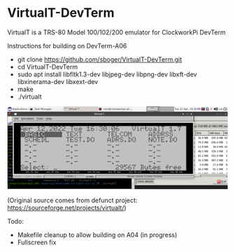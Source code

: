 # VirtualT-DevTerm
VirtualT is a TRS-80 Model 100/102/200 emulator for ClockworkPi DevTerm

Instructions for building on DevTerm-A06

* git clone https://github.com/sboger/VirtualT-DevTerm.git
* cd VirtualT-DevTerm 
* sudo apt install libfltk1.3-dev libjpeg-dev libpng-dev libxft-dev libxinerama-dev libxext-dev
* make
* ./virtualt

![Screenshot](/doc/Screenshot_2022-04-12_16-30-12.png)

(Original source comes from defunct project: https://sourceforge.net/projects/virtualt/)


Todo:
* Makefile cleanup to allow building on A04 (in progress)
* Fullscreen fix
